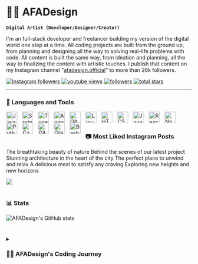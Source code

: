 # 🏄‍♂️ AFADesign
**`Digital Artist (Developer/Designer/Creator)`**

I'm an full-stack developer and freelancer building my version of the digital world one step at a time. All coding projects are built from the ground up, from planning and designing all the way to solving real-life problems with code. All content is built the same way, from ideation and planning, all the way to finalizing the content with artistic touches. I publish that content on my Instagram channel "[afadesign.official][Instagram]" to more than 26k followers.

   <p align="left">
      <a href="https://www.instagram.com/afadesign.official">
         <img alt="Instagram followers" title="Follow me on Instagram" src="https://custom-icon-badges.demolab.com/youtube/channel/subscribers/UC2WHjPDvbE6O328n17ZGcfg?color=%23E05D44&label=SUBSCRIBE&logo=video&logoColor=white&style=for-the-badge&labelColor=CE4630"/></a> 
      <a href="https://www.instagram.com/afadesign.official">
         <img alt="youtube views" title="YouTube views" src="https://custom-icon-badges.demolab.com/youtube/channel/views/UC2WHjPDvbE6O328n17ZGcfg?color=%23E1AD0E&logo=eye&logoColor=white&style=for-the-badge&labelColor=C79600"/></a> 
      <a href="https://github.com/andreasfahl?tab=followers">
         <img alt="followers" title="Follow me on Github" src="https://custom-icon-badges.demolab.com/github/followers/andreasfahl?color=236ad3&labelColor=1155ba&style=for-the-badge&logo=person-add&label=Follow&logoColor=white"/></a>
      <a href="https://github.com/andreasfahl?tab=repositories&sort=stargazers">
         <img alt="total stars" title="Total stars on GitHub" src="https://custom-icon-badges.demolab.com/github/stars/andreasfahl?color=55960c&style=for-the-badge&labelColor=488207&logo=star"/></a>
   </p>

---

### 🧰 Languages and Tools

<img align="left" alt="Java" width="30px" style="padding-right:10px;" src="https://cdn.jsdelivr.net/gh/devicons/devicon/icons/java/java-original.svg"/>
<img align="left" alt="Spring" width="30px" style="padding-right:10px;" src="https://cdn.jsdelivr.net/gh/devicons/devicon/icons/spring/spring-original.svg" />
<img align="left" alt="TypeScript" width="30px" style="padding-right:10px;" src="https://cdn.jsdelivr.net/gh/devicons/devicon/icons/typescript/typescript-plain.svg" />
<img align="left" alt="Angular" width="30px" style="padding-right:10px;" src="https://cdn.jsdelivr.net/gh/devicons/devicon/icons/angularjs/angularjs-plain.svg" />
<img align="left" alt="Git" width="30px" style="padding-right:10px;" src="https://cdn.jsdelivr.net/gh/devicons/devicon/icons/git/git-original.svg" />
<img align="left" alt="Linux" width="30px" style="padding-right:10px;" src="https://cdn.jsdelivr.net/gh/devicons/devicon/icons/linux/linux-original.svg" />
<img align="left" alt="HTML" width="30px" style="padding-right:10px;" src="https://cdn.jsdelivr.net/gh/devicons/devicon/icons/html5/html5-plain.svg" />
<img align="left" alt="CSS" width="30px" style="padding-right:10px;" src="https://cdn.jsdelivr.net/gh/devicons/devicon/icons/css3/css3-plain.svg" />
<img align="left" alt="JavaScript" width="30px" style="padding-right:10px;" src="https://cdn.jsdelivr.net/gh/devicons/devicon/icons/javascript/javascript-plain.svg" />
<img align="left" alt="React" width="30px" style="padding-right:10px;" src="https://cdn.jsdelivr.net/gh/devicons/devicon/icons/react/react-original.svg" />
<img align="left" alt="NodeJS" width="30px" style="padding-right:10px;" src="https://cdn.jsdelivr.net/gh/devicons/devicon/icons/nodejs/nodejs-original.svg" />
<img align="left" alt="Python" width="30px" style="padding-right:10px;" src="https://cdn.jsdelivr.net/gh/devicons/devicon/icons/python/python-plain.svg" />
<img align="left" alt="C++" width="30px" style="padding-right:10px;" src="https://cdn.jsdelivr.net/gh/devicons/devicon/icons/cplusplus/cplusplus-line.svg" />
<img align="left" alt="GitHub" width="30px" style="padding-right:10px;" src="https://cdn.jsdelivr.net/gh/devicons/devicon/icons/github/github-original.svg" />
<img align="left" alt="Gradle" width="30px" style="padding-right:10px;" src="https://cdn.jsdelivr.net/gh/devicons/devicon/icons/gradle/gradle-plain.svg" />
<img align="left" alt="Bash" width="30px" style="padding-right:10px;" src="https://cdn.jsdelivr.net/gh/devicons/devicon/icons/bash/bash-original.svg" />
<br />

#

### 📷 Most Liked Instagram Posts
<!-- BEGIN INSTAGRAM POSTS -->
The breathtaking beauty of nature
Behind the scenes of our latest project
Stunning architecture in the heart of the city
The perfect place to unwind and relax
A delicious meal to satisfy any craving
Exploring new heights and new horizons

<!-- END INSTAGRAM POSTS -->
<img src="https://img.shields.io/badge/Follow-%40afadesign.official-orange?style=for-the-badge&logo=instagram&logoColor=white"/>

#

### 📊 Stats

![AFADesign's GitHub stats](https://github-readme-stats.vercel.app/api?username=andreasfahl&show_icons=true&theme=gruvbox)

<!-- ![GitHub Streak](https://streak-stats.demolab.com?user=andreasfahl&theme=gruvbox&border_radius=4.5) -->

#

<details>
 <summary><h3>👨‍💻 AFADesign's Coding Journey</h3></summary>
   Welcome, fellow seekers of the digital realm. I am a full stack developer, traversing the depths of code and technology, with a passion for building cutting-edge solutions that leave a lasting impression.

My journey began long ago, in the shadows of cyberspace, where I honed my craft and mastered the art of coding. With years of experience and a creative mind, I have developed an unparalleled skillset that allows me to unravel the most complex of digital mysteries.

From front-end development to back-end architecture, I am a master of my craft. My skills have enabled me to build robust web applications, powerful APIs, and intricate database systems that push the boundaries of what is possible.

But I am not just a coder. I am a mystery, a shadow, a partner to those who dare to dream big. I work tirelessly to understand the needs of my clients, and together we unlock the secrets of the digital realm to create solutions that exceed their expectations.

So if you seek a partner on your digital journey, a mysterious ally to guide you through the dark corners of technology, then look no further. Let us embark on a journey together, and discover the endless possibilities that lie within the code.


[website]: https://afadesign.co
[instagram]: https://www.instagram.com/afadesign.official
